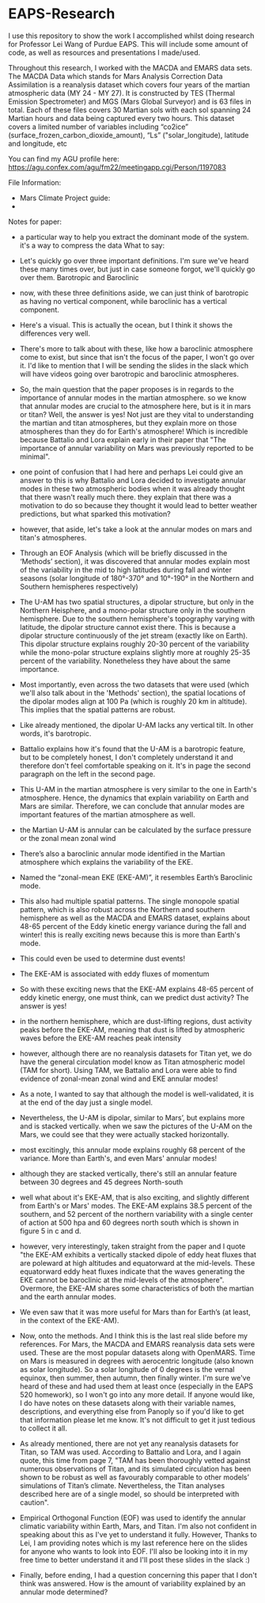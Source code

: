 # EAPS-Research

I use this repository to show the work I accomplished whilst doing research for Professor Lei Wang of Purdue EAPS. This will include some amount of code, as well as resources and presentations I made/used.

Throughout this research, I worked with the MACDA and EMARS data sets. The MACDA Data which stands for Mars Analysis Correction Data Assimilation is a reanalysis dataset which covers four years of the martian atmospheric data (MY 24 - MY 27). It is constructed by TES (Thermal Emission Spectrometer) and MGS (Mars Global Surveyor) and is 63 files in total. Each of these files covers 30 Martian sols with each sol spanning 24 Martian hours and data being captured every two hours. This dataset covers a limited number of variables including “co2ice” (surface_frozen_carbon_dioxide_amount), “Ls” ("solar_longitude), latitude and longitude, etc

You can find my AGU profile here: https://agu.confex.com/agu/fm22/meetingapp.cgi/Person/1197083

File Information:
+ Mars Climate Project guide:
+ 


Notes for paper:
- a particular way to help you extract the dominant mode of the system. it's a way to compress the data
What to say:
- Let's quickly go over three important definitions. I'm sure we've heard these many times over, but just in case someone forgot, we'll quickly go over them. Barotropic and Baroclinic
- now, with these three definitions aside, we can just think of barotropic as having no vertical component, while baroclinic has a vertical component.
- Here's a visual. This is actually the ocean, but I think it shows the differences very well.
- There's more to talk about with these, like how a baroclinic atmosphere come to exist, but since that isn't the focus of the paper, I won't go over it. I'd like to mention that I will be sending the slides in the slack which will have videos going over barotropic and baroclinic atmospheres.
- So, the main question that the paper proposes is in regards to the importance of annular modes in the martian atmosphere. so we know that annular modes are crucial to the atmosphere here, but is it in mars or titan? Well, the answer is yes! Not just are they vital to understanding the martian and titan atmospheres, but they explain more on those atmospheres than they do for Earth's atmosphere! Which is incredible because Battalio and Lora explain early in their paper that "The importance of annular variability on Mars was previously reported to be minimal".
- one point of confusion that I had here and perhaps Lei could give an answer to this is why Battalio and Lora decided to investigate annular modes in these two atmospheric bodies when it was already thought that there wasn't really much there. they explain that there was a motivation to do so because they thought it would lead to better weather predictions, but what sparked this motivation?
- however, that aside, let's take a look at the annular modes on mars and titan's atmospheres.
- Through an EOF Analysis (which will be briefly discussed in the ‘Methods’ section), it was discovered that annular modes explain most of the variability in the mid to high latitudes during fall and winter seasons (solar longitude of 180°-370° and 10°-190° in the Northern and Southern hemispheres respectively)
- The U-AM has two spatial structures, a dipolar structure, but only in the Northern Heisphere, and a mono-polar structure only in the southern hemisphere. Due to the southern hemisphere's topography varying with latitude, the dipolar structure cannot exist there. This is because a dipolar structure continuously of the jet stream (exactly like on Earth). This dipolar structure explains roughly 20-30 percent of the variability while the mono-polar structure explains slightly more at roughly 25-35 percent of the variability. Nonetheless they have about the same importance.
- Most importantly, even across the two datasets that were used (which we'll also talk about in the 'Methods' section), the spatial locations of the dipolar modes align at 100 Pa (which is roughly 20 km in altitude). This implies that the spatial patterns are robust.
- Like already mentioned, the dipolar U-AM lacks any vertical tilt. In other words, it's barotropic.
- Battalio explains how it's found that the U-AM is a barotropic feature, but to be completely honest, I don't completely understand it and therefore don't feel comfortable speaking on it. It's in page the second paragraph on the left in the second page.
- This U-AM in the martian atmosphere is very similar to the one in Earth's atmosphere. Hence, the dynamics that explain variability on Earth and Mars are similar. Therefore, we can conclude that annular modes are important features of the martian atmosphere as well.
- the Martian U-AM is annular can be calculated by the surface pressure or the zonal mean zonal wind 
- There’s also a baroclinic annular mode identified in the Martian atmosphere which explains the variability of the EKE.
- Named the “zonal-mean EKE (EKE-AM)”, it resembles Earth’s Baroclinic mode.
- This also had multiple spatial patterns. The single monopole spatial pattern, which is also robust across the Northern and southern hemisphere as well as the MACDA and EMARS dataset, explains about 48-65 percent of the Eddy kinetic energy variance during the fall and winter! this is really exciting news because this is more than Earth's mode.
- This could even be used to determine dust events!
-  The EKE-AM is associated with eddy fluxes of momentum
- So with these exciting news that the EKE-AM explains 48-65 percent of eddy kinetic energy, one must think, can we predict dust activity? The answer is yes!
- in the northern hemisphere, which are dust-lifting regions,
dust activity peaks before the EKE-AM, meaning that dust is lifted
by atmospheric waves before the EKE-AM reaches peak intensity
- however, although there are no reanalysis datasets for Titan yet, we do have the general circulation model know as Titan atmospheric model (TAM for short). Using TAM, we Battalio and Lora were able to find evidence of zonal-mean zonal wind and EKE annular modes!
- As a note, I wanted to say that although the model is well-validated, it is at the end of the day just a single model.
- Nevertheless, the U-AM is dipolar, similar to Mars’, but explains more and is stacked vertically. when we saw the pictures of the U-AM on the Mars, we could see that they were actually stacked horizontally.
- most excitingly, this annular mode explains roughly 68 percent of the variance. More than Earth's, and even Mars' annular modes!
- although they are stacked vertically, there's still an annular feature between 30 degrees and 45 degrees North-south
- well what about it's EKE-AM, that is also exciting, and slightly different from Earth's or Mars' modes. The EKE-AM explains 38.5 percent of the southern, and 52 percent of the northern variability with a single center of action at 500 hpa and 60 degrees north south which is shown in figure 5 in c and d.
- however, very interestingly, taken straight from the paper and I quote "the EKE-AM exhibits a vertically stacked dipole of eddy heat fluxes that are poleward at high altitudes and equatorward at the mid-levels. These equatorward eddy heat fluxes indicate that the waves generating the EKE cannot be baroclinic at the mid-levels of the atmosphere". Overmore, the EKE-AM shares some characteristics of both the martian and the earth annular modes.
- We even saw that it was more useful for Mars than for Earth’s (at least, in the context of the EKE-AM).
- Now, onto the methods. And I think this is the last real slide before my references. For Mars, the MACDA and EMARS reanalysis data sets were used. These are the most popular datasets along with OpenMARS. Time on Mars is measured in degrees with aerocentric longitude (also known as solar longitude). So a solar longitude of 0 degrees is the vernal equinox, then summer, then autumn, then finally winter. I'm sure we've heard of these and had used them at least once (especially in the EAPS 520 homework), so I won't go into any more detail. If anyone would like, I do have notes on these datasets along with their variable names, descriptions, and everything else from Panoply so if you'd like to get that information please let me know. It's not difficult to get it just tedious to collect it all.
- As already mentioned, there are not yet any reanalysis datasets for Titan, so TAM was used. According to Battalio and Lora, and I again quote, this time from page 7, "TAM has been thoroughly vetted against numerous observations of Titan, and its simulated circulation has been shown to be robust as well as favourably comparable to other models’ simulations of Titan’s climate. Nevertheless, the Titan analyses described here are of a single model, so should be interpreted with caution".
- Empirical Orthogonal Function (EOF) was used to identify the annular climatic variability within Earth, Mars, and Titan. I'm also not confident in speaking about this as I've yet to understand it fully. However, Thanks to Lei, I am providing notes which is my last reference here on the slides for anyone who wants to look into EOF. I'll also be looking into it in my free time to better understand it and I'll post these slides in the slack :)

- Finally, before ending, I had a question concerning this paper that I don't think was answered. How is the amount of variability explained by an annular mode determined?
